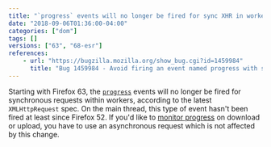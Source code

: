 ```yaml
---
title: "`progress` events will no longer be fired for sync XHR in workers"
date: "2018-09-06T01:36:00-04:00"
categories: ["dom"]
tags: []
versions: ["63", "68-esr"]
references:
    - url: "https://bugzilla.mozilla.org/show_bug.cgi?id=1459984"
      title: "Bug 1459984 - Avoid firing an event named progress with synchronous XMLHttpRequest"
---
```

Starting with Firefox 63, the [`progress`](https://developer.mozilla.org/docs/Web/Events/progress) events will no longer be fired for synchronous requests within workers, according to the latest `XMLHttpRequest` spec. On the main thread, this type of event hasn't been fired at least since Firefox 52. If you'd like to [monitor progress](https://developer.mozilla.org/docs/Web/API/XMLHttpRequest/Using_XMLHttpRequest#Monitoring_progress) on download or upload, you have to use an asynchronous request which is not affected by this change.
